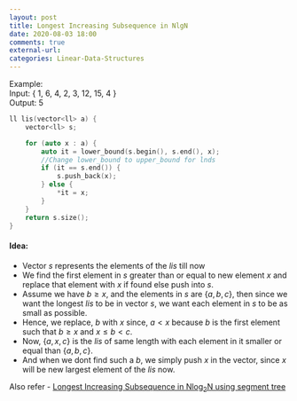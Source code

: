 ```yaml
---
layout: post
title: Longest Increasing Subsequence in NlgN
date: 2020-08-03 18:00
comments: true
external-url:
categories: Linear-Data-Structures
---
```


Example: <br>
Input:
{ 1, 6, 4, 2, 3, 12, 15, 4 }
<br>
Output:
5

```cpp
ll lis(vector<ll> a) {
    vector<ll> s;

    for (auto x : a) {
        auto it = lower_bound(s.begin(), s.end(), x);
        //Change lower_bound to upper_bound for lnds
        if (it == s.end()) {
            s.push_back(x);
        } else {
            *it = x;
        }
    }
    return s.size();
}
```

#### Idea:

- Vector $s$ represents the elements of the $lis$ till now
- We find the first element in $s$ greater than or equal to new element $x$ and replace that element with $x$ if found else push into $s$.
- Assume we have $b \geq x$, and the elements in $s$ are $\{a, b, c\}$, then since we want the longest $lis$ to be in vector $s$, we want each element in $s$ to be as small as possible.
- Hence, we replace, $b$ with $x$ since, $a < x$ because $b$ is the first element such that $b \geq x$ and $x \leq b < c$.
- Now, $\{a, x, c \}$ is the $lis$ of same length with each element in it smaller or equal than $\{a , b , c\}$.
- And when we dont find such a $b$, we simply push $x$ in the vector, since $x$ will be new largest element of the $lis$ now.

Also refer - [Longest Increasing Subsequence in Nlog<sub>2</sub>N using segment tree](/blog/2020/08/03/longest-increasing-subsequence-in-NlgN-using-segment-trees/)
